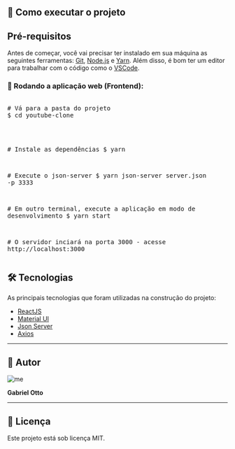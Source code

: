 <p align="center">
   <a href="" target="_blank"><img src="https://img.shields.io/badge/made%20by-gabrielf.otto-red" alt=""></a>
   <a href="" target="_blank"><img src="https://img.shields.io/badge/license-MIT-green" alt=""></a>
</p>

<h2>🚀 Como executar o projeto</h2>
<h2>Pré-requisitos</h2>
<p>Antes de começar, você vai precisar ter instalado em sua máquina as seguintes ferramentas: <a href="https://git-scm.com/downloads">Git</a>, <a href="https://nodejs.org/pt-br/download/">Node.js</a> e <a href="https://classic.yarnpkg.com/en/docs/install#windows-stable">Yarn</a>. Além disso, é bom ter um editor para trabalhar com o código como o <a href="https://code.visualstudio.com/download">VSCode</a>.</p>

<h3>🧭 Rodando a aplicação web (Frontend):</h3>
<div>
   <pre>     
<span>#</span> Vá para a pasta do projeto
$ cd youtube-clone<br><br>
      
   <span>#</span> Instale as dependências
   $ yarn<br>
   
   <span>#</span> Execute o json-server
   $ yarn json-server server.json -p 3333
      
   <span>#</span> Em outro terminal, execute a aplicação em modo de desenvolvimento
   $ yarn start<br>
      
   <span>#</span> O servidor inciará na porta 3000 - acesse http://localhost:3000
   </pre>
</div>

<h2>🛠 Tecnologias</h2>
<p>As principais tecnologias que foram utilizadas na construção do projeto:</p>
<ul>
   <li><a href="https://pt-br.reactjs.org/" target="_blank">ReactJS</a></li>
   <li><a href="https://material-ui.com/pt/" target="_blank">Material UI</a></li>
   <li><a href="https://www.npmjs.com/package/json-server" target="_blank">Json Server</a></li>
   <li><a href="https://github.com/axios/axios" target="_blank">Axios</a></li>
</ul>
<hr />


<h2>🦸 Autor</h2>
<img src="https://avatars.githubusercontent.com/u/68665746?s=96&v=4" alt="me">
<p><b>Gabriel Otto</b></p>
<hr />


<h2>📝 Licença</h2>
<p>Este projeto está sob licença MIT.</p>
